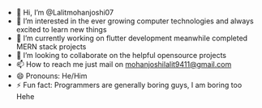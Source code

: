 - 👋 Hi, I’m @Lalitmohanjoshi07
- 👀 I’m interested in the ever growing computer technologies and always excited to learn new things
- 🌱 I’m currently working on flutter development meanwhile completed MERN stack projects
- 💞️ I’m looking to collaborate on the helpful opensource projects
- 📫 How to reach me just mail on mohanjoshilalit9411@gmail.com
- 😄 Pronouns: He/Him
- ⚡ Fun fact: Programmers are generally boring guys, I am boring too Hehe

<!---
Lalitmohanjoshi07/Lalitmohanjoshi07 is a ✨ special ✨ repository because its `README.md` (this file) appears on your GitHub profile.
You can click the Preview link to take a look at your changes.
--->
